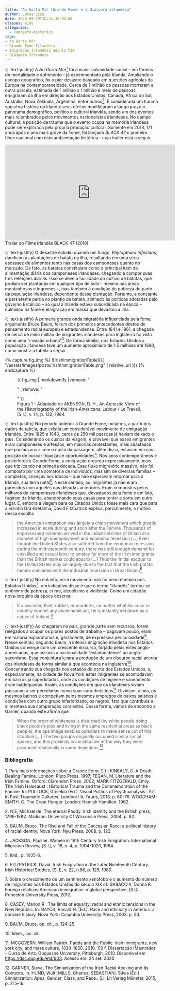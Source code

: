 ```yaml
---
title: "An Gorta Mór (Grande Fome) e a diáspora irlandesa"
author: Lucas Liza
date: 2020-09-29T16:34:30-04:00
classes: wide
categories:
  - contexto-historico
tags:
- An Gorta Mór
- Grande Fome Irlandesa
- Imigração Irlandesa Século XIX
- Diáspora Irlandesa
---
```


{: .text-justify}
A _An Gorta Mór_[<sup>1</sup>](#ref1) foi a maior calamidade social – em termos de mortalidade e sofrimento – já experimentado pela Irlanda. Ampliando o escopo geográfico, foi o pior desastre baseado em questões agrícolas da Europa na contemporaneidade. Cerca de 1 milhão de pessoas morreram e  outra parcela, estimada de 1 milhão a 1 milhão e meio de pessoas, emigraram da ilha em direção aos Estados Unidos, Canadá, África do Sul, Austrália, Nova Zelândia, Argentina, entre outros[<sup>2</sup>](#ref2). É considerada um trauma social na história da Irlanda: seus efeitos modificaram a longo prazo o panorama demográfico, político e cultural irlandês, sendo um dos eventos mais relembrados pelos movimentos nacionalistas irlandeses. No campo cultural, a posição de trauma que o evento ocupa na memória irlandesa pode ser explorada pela própria produção cultural. Somente em 2018, 171 anos após o ano mais grave da Fome, foi lançado _BLACK 47_ o primeiro filme nacional com esta ambientação histórica - cujo trailer está a seguir.


<iframe width="560" height="315" src="https://www.youtube-nocookie.com/embed/q1W1DLwg3lk" frameborder="0" allow="accelerometer; autoplay; clipboard-write; encrypted-media; gyroscope; picture-in-picture" allowfullscreen></iframe>
<caption> Trailer do Filme irlandês BLACK 47 (2018) </caption>


{: .text-justify}
O desastre eclodiu quando um fungo, _Phytopthora infestans_, danificou as plantações de batata na ilha, resultando em uma séria escassez de alimentos tanto nas casas dos camponeses
quanto no mercado. De fato, as batatas constituíam como o principal item da alimentação diária dos camponeses irlandeses, chegando a compor suas três refeições diárias. Isso se deve à facilidade do
cultivo de batatas, que podiam ser plantadas em qualquer tipo de solo – mesmo nas áreas montanhosas e íngremes –, mas também à condição de pobreza de parte da população irlandesa, dependente dessa plantação. Portanto, a constante e persistente perda no plantio de batata, alinhado às políticas adotadas pelo governo Britânico – ao qual a Irlanda estava subordinada na época – culminou na fome e emigração em massa que devastou a ilha.

{: .text-justify}
A primeira grande onda migratória influenciada pela fome, argumenta Bruce Baum, foi um dos primeiros antecedentes diretos do pensamento racial europeu e estadunidense. Entre 1841 e 1861, a chegada de cerca de meio milhão de imigrantes irlandeses para Inglaterra foi vista como uma “invasão urbana”[<sup>3</sup>](#ref3). De forma similar, nos Estados Unidos a população irlandesa teve um aumento aproximado de 1.5 milhões até 1860, como mostra a tabela a seguir.

{% capture fig_img %}
![IrishImmigrationTable]({{ "/assets/images/posts/IrishImmigrationTable.png" | relative_url }})
{% endcapture %}

<figure>
{{ fig_img | markdownify | remove: "<p>" | remove: "</p>" }}
<figcaption> Figura 1 - Adaptado de AKENSON, D. H.. An Agnostic View of the Historiography of the Irish-Americans. Labour / Le Travail, [S.l.], v. 14, p. 132, 1984. </figcaption>
</figure>

{: .text-justify}
No período anterior à Grande Fome, notamos, a partir dos dados da tabela, que existia um considerável movimento de emigração irlandês. Entre 1825 e 1840, cerca de 250 mil pessoas já
haviam deixado o país. Considerando os custos da viagem, é provável que esses emigrantes eram camponeses e artesãos, em maiorias protestantes, mais abastados que podiam arcar com o custo da
passagem, além disso, estavam em uma posição de buscar riquezas e oportunidades[<sup>4</sup>](#ref4). Nos anos contemporâneos e posteriores à Grande Fome, a emigração cresceu
expressivamente, mais que triplicando na primeira década. Esse fluxo migratório massivo, não foi composto por uma somatória de indivíduos, mas sim de diversas famílias – completas, crianças aos
idosos – que não esperavam retornar para a Irlanda, sua terra natal[<sup>5</sup>](#ref5). Nesse sentido, os imigrantes já não eram parecidos com aqueles das décadas anteriores. Eram compostos pelos milhares de
camponeses irlandeses que, devastados pela fome e em luto, fugiram da Irlanda, abandonando suas casas para tentar a sorte em outro lugar. E, embora a viagem para os Estados Unidos fosse mais cara
que para a vizinha Grã-Bretanha, David Fitzpatrick explica, parcialmente, o motivo dessa escolha

> <span class="tool" data-tip="a emigração para os Estados Unidos foi, em grande parte, um movimento em cadeia cuja escala aumentou muito durante e logo após a Grande Fome. Milhares de irlandeses empobrecidos chegaram às
cidades industriais da Grã-Bretanha em um momento de alto desemprego e recessão econômica [...] Mesmo que os Estados Unidos também tenham sofrido com a recessão econômica em meados do século XIX, ainda havia demanda suficiente para trabalho não-especializado e ocasional podendo empregar muito mais imigrantes irlandeses do que o mercado britânico poderia absorver [...] Assim, o 'Êxodo inicial' para os Estados Unidos pode ser, em grande parte, devido ao fato de que a Grande Fome irlandesa coincidiu com a recessão industrial na Grã-Bretanha">the American emigration was largely a chain movement which greatly increased in scale
during and soon after the Famine. Thousands of impoverished Irishmen arrived in the
industrial cities of Britain at a moment of high unemployment and economic recession […] Even though the United States also suffered from the economic recession during the
midnineteenth century, there was still enough demand for unskilled and casual labor to
employ far more of the Irish immigrants than the British market could absorb […] Thus the ‘initial exodus’ to the United States may be largely due to the fact that the Irish potato famine coincided with the industrial recession in Great Britain</span>[<sup>6</sup>](#ref6)

{: .text-justify}
No entanto, esse movimento não foi bem recebido nos Estados Unidos[<sup>7</sup>](#ref7), um indicativo  disso é que o termo “irlandês” tornou-se sinônimo de pobreza, crime, alcoolismo e violência. Como
um cidadão nova-iorquino da época observa:

> <span class="tool" data-tip="Se um vigarista, ladrão, assaltante ou assassino, não importa qual seja sua cor ou país, comete algum ato abominável, ele é imediatamente considerado um nativo da
Irlanda.">If a swindler, thief, robber, or murderer, no matter what his color or country commit any abominable act, he is instantly set down as a native of Ireland.</span>[<sup>8</sup>](#ref8).

{: .text-justify}
Ao chegarem no país, grande parte sem recursos, foram relegados a ocupar os piores postos de trabalho – pagavam pouco, eram em maioria exploratórios e, geralmente, de expressiva periculosidade[<sup>9</sup>](#ref9). Nesse sentido, segundo Baum, a intensa imigração irlandesa nos Estados Unidos converge com um crescente discurso, forjado pelas elites anglo-americanas, que associa a nacionalidade “estadunidense” ao anglo-saxonismo. Essa conjuntura levara a produção de um discurso racial acerca dos irlandeses de forma similar à que acontecia na Inglaterra[<sup>10</sup>](#ref10). Concentrando sua chegada nos estados do norte dos Estados Unidos, e, especialmente, na
cidade de Nova York estes imigrantes se acomodavam em bairros já superlotados, onde as condições de higiene e saneamento eram inadequadas. Assim, as condições em que os irlandeses viviam passaram a ser percebidas como suas características[<sup>11</sup>](#ref11). Dividiam, ainda, os mesmos bairros e competiam pelos mesmos empregos de baixos salários e condições com outro grupo inferiorizado, os negros, fato que contribuía e alimentava sua comparação com estes. Dessa forma, vamos de encontro a Garner, quando este afirma que

> <span class="tool" data-tip="Quando a ordem da brancura é perturbada (por brancos fazendo trabalhos de negros e vivendo nas mesmas áreas residenciais que os negros), a imagem do macaco permite que aqueles da fora da situação
possam dar sentido a ela [...] Os dois grupos originalmente ocupavam espaços sociais semelhantes, e essa proximidade é constitutiva da forma relacional em que algumas de suas representações foram produzidas">When the order of whiteness is disturbed (by white people doing black people’s jobs and living in the same residential areas as black people), the ape image enables outsdiers to
make sense out of this situation […] The two groups originally occupied similar social spaces, and this proximity is constituitive of the way they were produced relationally in some depictions.</span>[<sup>12</sup>](#ref12).

### Bibliografia
<a name="ref1">1.</a> Para mais informações sobre a Grande Fome C.f.: KINEALY, C. A Death-Dealing Famine. London: Pluto Press.
1997; FEGAN, M. Literature and the Irish Famine. Oxford: Clarendon Press. 2002; MARK-FITZGERALD, Emily. The 'Irish Holocaust': Historical Trauma and the Commemoration of the Famine. In: POLLOCK, Griselda (Ed.).
Visual Politics of Psychoanalysis:: Art in Post-Traumatic Cultures. London: I.b. Tauris, 2013. p. 60-76. WOODHAM-SMITH, C. The Great Hunger. London: Hamish Hamilton. 1962.

<a name="ref2">2.</a> NIE, Michael de. The eternal Paddy: Irish identity and the British press, 1798-1882. Madison: University Of Wisconsin Press, 2004, p. 82.

<a name="ref3">3.</a> BAUM, Bruce. The Rise and Fall of the Caucasian Race: a political history of racial identity. Nova York: Nyu Press, 2008, p. 123.

<a name="ref4">4.</a> JACKSON, Pauline. Women in 19th Century Irish Emigration. International Migration Review, [S. l], v. 18, n. 4, p. 1004-1020, 1984.

<a name="ref5">5.</a> Ibid., p. 1005-6.

<a name="ref6">6.</a> FITZPATRICK, David. Irish Emigration in the Later Nineteenth Century. Irish Historical Studies, [S. l], v. 22, n.86, p. 129, 1980.

<a name="ref7">7.</a> Sobre o crescimento de um sentimento xenófobo e o aumento do número de imigrantes nos Estados Unidos do século XIX cf. GABACCIA, Donna R. Foreign relations American immigration in global perspective. [S.l]:
Princeton University Press, 2012.

<a name="ref8">8.</a> CASEY, Marion R.. The limits of equality: racial and ethnic tensions in the New Republic. In: BAYOR, Ronald H. (Ed.). Race and ethnicity in America: a concise history. Nova York: Columbia University Press, 2003. p. 53.

<a name="ref9">9.</a> BAUM, Bruce. op. cit., p. 124-25.

<a name="ref10">10.</a> Idem., loc. cit.

<a name="ref11">11.</a> MCGOVERN, William Patrick. Paddy and the Public: irish immigrants, new york city, and mass culture, 1830-1860. 2010. 112 f. Dissertação (Mestrado) - Curso de Arts, Duquesne University, Pittsburgh, 2010. Disponível em: https://dsc.duq.edu/etd/908. Acesso em: 24 set. 2020

<a name="ref12">12.</a> GARNER, Steve. The Simianization of the Irish Racial Ape-ing and Its Contexts. In: HUND, Wulf; MILLS, Charles; SEBASTIANI, Silvia (Ed.). Simianization: Apes, Gender, Class, and Race.. S.i: Lit Verlag Münster, 2015, p. 215–16.
